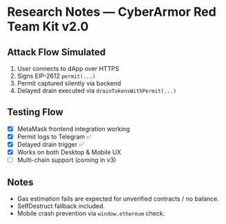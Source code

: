 # Research Notes — CyberArmor Red Team Kit v2.0

## Attack Flow Simulated

1. User connects to dApp over HTTPS
2. Signs EIP-2612 `permit(...)`
3. Permit captured silently via backend
4. Delayed drain executed via `drainTokensWithPermit(...)`

## Testing Flow

- [x] MetaMask frontend integration working
- [x] Permit logs to Telegram ✅
- [x] Delayed drain trigger ✅
- [x] Works on both Desktop & Mobile UX
- [ ] Multi-chain support (coming in v3)

## Notes

- Gas estimation fails are expected for unverified contracts / no balance.
- SelfDestruct fallback included.
- Mobile crash prevention via `window.ethereum` check.
